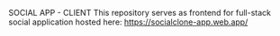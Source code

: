 SOCIAL APP - CLIENT
This repository serves as frontend for full-stack social application hosted here: https://socialclone-app.web.app/
